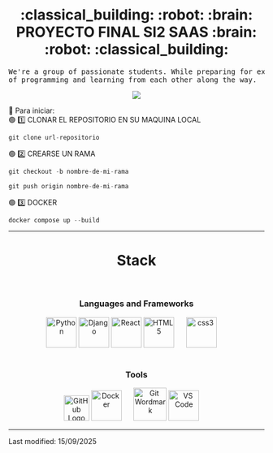 
<div align="center" width="100">
	<h1>:classical_building: :robot: :brain: PROYECTO FINAL SI2 SAAS  :brain: :robot: :classical_building:</h1>
</div>

<!--
<h3 align="center">
  <b>Repositorio para almacenar todos los proyectos del semestre.</b>
</h3>
-->

<pre>
We're a group of passionate students. While preparing for exams, we're also diving into the world
of programming and learning from each other along the way.
</pre>

<p align="center">
  <a href="https://github.com/DenverCoder1/readme-typing-svg"><img src="https://readme-typing-svg.herokuapp.com?font=Time+New+Roman&color=cyan&size=25&center=true&vCenter=true&width=600&height=100&lines=Actualiza+tu+rama+en+todo+momento;Revisa+tu+codigo+antes+de+commitear;El+codigo+limpio+es+buen+camino..&hearts;"></a>
</p>

:rocket: Para iniciar:<br/>
:green_circle: :one: CLONAR EL REPOSITORIO EN SU MAQUINA LOCAL<br/>
```python
git clone url-repositorio
```
:green_circle: :two: CREARSE UN RAMA<br/>

```python
git checkout -b nombre-de-mi-rama
```

```python
git push origin nombre-de-mi-rama
```
:green_circle: :three: DOCKER<br/>
```python
docker compose up --build
```

<hr>

<div align="center" width="100">
  <h1>Stack</h1>
  <!-- Languages -->
  </br>
  <h3>Languages and Frameworks</h3>
	<img
  		src="https://cdn.jsdelivr.net/gh/devicons/devicon@latest/icons/python/python-original.svg"
  		width="60px"
  		alt="Python">
	<img
	  src="https://cdn.jsdelivr.net/gh/devicons/devicon@latest/icons/django/django-plain.svg"
	  width="60px"
	  alt="Django">
	<img
	  src="https://cdn.jsdelivr.net/gh/devicons/devicon@latest/icons/react/react-original.svg"
	  width="60px"
	  alt="React">
  <img
    src="https://cdn.jsdelivr.net/gh/devicons/devicon@latest/icons/html5/html5-original-wordmark.svg"
    width="60px"
    alt="HTML5">
    &nbsp;&nbsp;&nbsp;&nbsp;
  <img
    src="https://cdn.jsdelivr.net/gh/devicons/devicon@latest/icons/css3/css3-original-wordmark.svg"
    width="60px"
    alt="css3">
    &nbsp;&nbsp;&nbsp;&nbsp;
    <!-- Frameworks -->
	
  </br>
    <!-- tools -->
  </br>
  <h3>Tools</h3>
  <img
    src="https://cdn.simpleicons.org/github/FFFFFF"
    width="50px"
    alt="GitHub Logo White">
  <img
    src="https://cdn.jsdelivr.net/gh/devicons/devicon@latest/icons/docker/docker-original-wordmark.svg"
    width="60px"
    alt="Docker">
    &nbsp;&nbsp;&nbsp;&nbsp;
  <img
    src="https://cdn.jsdelivr.net/gh/devicons/devicon@latest/icons/git/git-original-wordmark.svg"
    width="65px"
    alt="Git Wordmark">
  <img
    src="https://cdn.jsdelivr.net/gh/devicons/devicon@latest/icons/vscode/vscode-original-wordmark.svg"
    width="60px"
    alt="VS Code">
    &nbsp;&nbsp;&nbsp;&nbsp;
</div>
<hr>
Last modified: 15/09/2025
